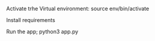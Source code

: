 Activate trhe Virtual environment: source env/bin/activate

Install requirements

Run the app; python3 app.py